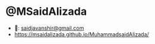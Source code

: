 # @MSaidAlizada 	

- :e-mail:: saidjavanshir@gmail.com  
- https://msaidalizada.github.io/MuhammadsaidAlizada/
